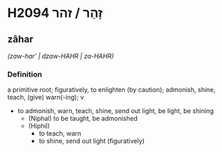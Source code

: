 # H2094 זָהַר / זהר

## zâhar

_(zaw-har' | dzaw-HAHR | za-HAHR)_

### Definition

a primitive root; figuratively, to enlighten (by caution); admonish, shine, teach, (give) warn(-ing); v

- to admonish, warn, teach, shine, send out light, be light, be shining
  - (Niphal) to be taught, be admonished
  - (Hiphil)
    - to teach, warn
    - to shine, send out light (figuratively)

